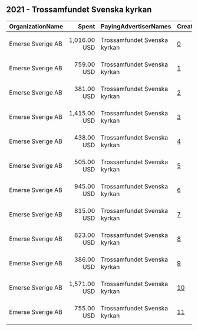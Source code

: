 ## 2021 - Trossamfundet Svenska kyrkan 
|OrganizationName|Spent|PayingAdvertiserNames|CreativeUrls|Impressions|Genders|AgeBrackets|CountryCodes|BillingAddresses|CandidateBallotInformation|
|:---|---:|:---|:---|---:|:---|:---|:---|:---|:---|
|Emerse Sverige AB|1,016.00 USD|Trossamfundet Svenska kyrkan|[0](https://www.snap.com/political-ads/asset/9e8dec0965cd230a1217941ed9cf69bc5a3059c73625fb51c669a6ffb6c671c4?mediaType=png)|615,575||21-44|sweden|"Hyllie Boulevard 32, Vintrie, 215 32,SE"||
|Emerse Sverige AB|759.00 USD|Trossamfundet Svenska kyrkan|[1](https://www.snap.com/political-ads/asset/fa70061785c59a4e445ed048ce903167464afc7baa516945c783deef3a10e43a?mediaType=png)|313,774||16-20|sweden|"Hyllie Boulevard 32, Vintrie, 215 32,SE"||
|Emerse Sverige AB|381.00 USD|Trossamfundet Svenska kyrkan|[2](https://www.snap.com/political-ads/asset/9e8dec0965cd230a1217941ed9cf69bc5a3059c73625fb51c669a6ffb6c671c4?mediaType=png)|187,864||21-44|sweden|"Hyllie Boulevard 32, Vintrie, 215 32,SE"||
|Emerse Sverige AB|1,415.00 USD|Trossamfundet Svenska kyrkan|[3](https://www.snap.com/political-ads/asset/9e8dec0965cd230a1217941ed9cf69bc5a3059c73625fb51c669a6ffb6c671c4?mediaType=png)|933,469||16-20|sweden|"Hyllie Boulevard 32, Vintrie, 215 32,SE"||
|Emerse Sverige AB|438.00 USD|Trossamfundet Svenska kyrkan|[4](https://www.snap.com/political-ads/asset/9e8dec0965cd230a1217941ed9cf69bc5a3059c73625fb51c669a6ffb6c671c4?mediaType=png)|234,284||16-20|sweden|"Hyllie Boulevard 32, Vintrie, 215 32,SE"||
|Emerse Sverige AB|505.00 USD|Trossamfundet Svenska kyrkan|[5](https://www.snap.com/political-ads/asset/fa70061785c59a4e445ed048ce903167464afc7baa516945c783deef3a10e43a?mediaType=png)|270,264||16-20|sweden|"Hyllie Boulevard 32, Vintrie, 215 32,SE"||
|Emerse Sverige AB|945.00 USD|Trossamfundet Svenska kyrkan|[6](https://www.snap.com/political-ads/asset/fa70061785c59a4e445ed048ce903167464afc7baa516945c783deef3a10e43a?mediaType=png)|573,347||21-44|sweden|"Hyllie Boulevard 32, Vintrie, 215 32,SE"||
|Emerse Sverige AB|815.00 USD|Trossamfundet Svenska kyrkan|[7](https://www.snap.com/political-ads/asset/9e8dec0965cd230a1217941ed9cf69bc5a3059c73625fb51c669a6ffb6c671c4?mediaType=png)|335,033||16-20|sweden|"Hyllie Boulevard 32, Vintrie, 215 32,SE"||
|Emerse Sverige AB|823.00 USD|Trossamfundet Svenska kyrkan|[8](https://www.snap.com/political-ads/asset/fa70061785c59a4e445ed048ce903167464afc7baa516945c783deef3a10e43a?mediaType=png)|297,933||21-44|sweden|"Hyllie Boulevard 32, Vintrie, 215 32,SE"||
|Emerse Sverige AB|386.00 USD|Trossamfundet Svenska kyrkan|[9](https://www.snap.com/political-ads/asset/fa70061785c59a4e445ed048ce903167464afc7baa516945c783deef3a10e43a?mediaType=png)|190,169||21-44|sweden|"Hyllie Boulevard 32, Vintrie, 215 32,SE"||
|Emerse Sverige AB|1,571.00 USD|Trossamfundet Svenska kyrkan|[10](https://www.snap.com/political-ads/asset/fa70061785c59a4e445ed048ce903167464afc7baa516945c783deef3a10e43a?mediaType=png)|1,036,340||16-20|sweden|"Hyllie Boulevard 32, Vintrie, 215 32,SE"||
|Emerse Sverige AB|755.00 USD|Trossamfundet Svenska kyrkan|[11](https://www.snap.com/political-ads/asset/9e8dec0965cd230a1217941ed9cf69bc5a3059c73625fb51c669a6ffb6c671c4?mediaType=png)|273,311||21-44|sweden|"Hyllie Boulevard 32, Vintrie, 215 32,SE"||

